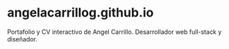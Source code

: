 # angelacarrillog.github.io
Portafolio y CV interactivo de Angel Carrillo. Desarrollador web full-stack y diseñador.

